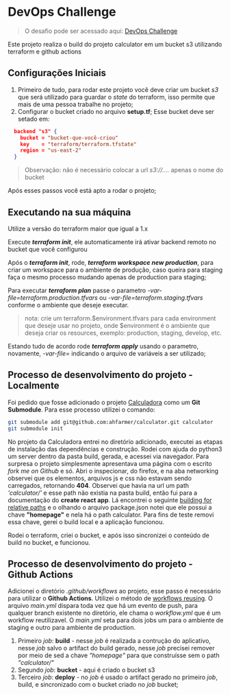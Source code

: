 # DevOps Challenge 

> O desafio pode ser acessado aqui: [DevOps Challenge](https://lab.coodesh.com/edsonfacioli/devops-challenge-20221219)

Este projeto realiza o build do projeto calculator em um bucket s3 utilizando terraform e github actions

## Configurações Iniciais

1. Primeiro de tudo, para rodar este projeto você deve criar um bucket *s3* que será utilizado para guardar o *state* do terraform, isso permite que mais de uma pessoa trabalhe no projeto;
2. Configurar o bucket criado no arquivo **setup.tf**; Esse bucket deve ser setado em:

```json
  backend "s3" {
    bucket = "bucket-que-você-criou"
    key    = "terraform/terraform.tfstate"
    region = "us-east-2"
  }
```

> Observação: não é necessário colocar a url *s3://....* apenas o nome do bucket

Após esses passos você está apto a rodar o projeto;

## Executando na sua máquina

Utilize a versão do terraform maior que igual a 1.x

Execute ***terraform init***, ele automaticamente irá ativar backend remoto no bucket que você configurou

Após o ***terraform init***, rode, ***terraform workspace new production***, para criar um workspace para o ambiente de produção, caso queira para staging faça o mesmo processo mudando apenas de production para staging;

Para executar ***terraform plan*** passe o parametro *-var-file=terraform.production.tfvars* ou *-var-file=terraform.staging.tfvars* conforme o ambiente que deseje executar.

> nota: crie um terraform.$environment.tfvars para cada environment que deseje usar no projeto, onde $environment é o ambiente que deseja criar os resources, exemplo: production, staging, develop, etc.

Estando tudo de acordo rode ***terraform apply*** usando o parametro, novamente, *-var-file=* indicando o arquivo de variáveis a ser utilizado;

## Processo de desenvolvimento do projeto - Localmente

Foi pedido que fosse adicionado o projeto [Calculadora](https://github.com/ahfarmer/calculator) como um  **Git Submodule**. Para esse processo utilizei o comando:

```bash
git submodule add git@github.com:ahfarmer/calculator.git calculator
git submodule init
```

No projeto da Calculadora entrei no diretório adicionado, executei as etapas de instalação das dependências e construção. Rodei com ajuda do python3 um server dentro da pasta build, gerada, e acessei via navegador. Para surpresa o projeto simplesmente apresentava uma página com o escrito *fork me on Github* e só. Abri o inspecionar, do firefox, e na aba networking observei que os elementos, arquivos js e css não estavam sendo carregados, retornando **404**. Observei que havia na url um path *'calculator/'* e esse path não existia na pasta build, então fui para a documentação do **create react app**. Lá encontrei o seguinte [building for relative paths](https://create-react-app.dev/docs/deployment#building-for-relative-paths) e o olhando o arquivo package.json notei que ele possui a chave **"homepage"** e nela há o path calculator. Para fins de teste removi essa chave, gerei o build local e a aplicação funcionou.

Rodei o terraform, criei o bucket, e após isso sincronizei o conteúdo de build no bucket, e funcionou.

## Processo de desenvolvimento do projeto - Github Actions

Adicionei o diretório *.github/workflows* ao projeto, esse passo é necessário para utilizar o **Github Actions**. Utilizei o método de [workflows reusing](https://docs.github.com/en/actions/using-workflows/reusing-workflows). O arquivo *main.yml* dispara toda vez que há um evento de push, para qualquer branch existente no diretório, ele chama o *workflow.yml* que é um workflow reutilizavel. O *main.yml* seta para dois jobs um para o ambiente de staging e outro para ambiente de production.

1. Primeiro *job*: **build** - nesse *job* é realizada a contrução do aplicativo, nesse *job* salvo o artifact do build gerado, nesse *job* precisei remover por meio de sed a chave *"homepage"* para que construísse sem o path *"calculator/"*
2. Segundo *job*: **bucket** - aqui é criado o bucket s3
3. Terceiro *job*: **deploy** - no *job* é usado o artifact gerado no primeiro *job*, build, e sincronizado com o bucket criado no *job* bucket;
